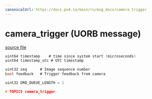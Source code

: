 ```yaml
---
canonicalUrl: https://docs.px4.io/main/ru/msg_docs/camera_trigger
---
```


# camera_trigger (UORB message)



[source file](https://github.com/PX4/PX4-Autopilot/blob/release/1.13/msg/camera_trigger.msg)

```c
uint64 timestamp    # time since system start (microseconds)
uint64 timestamp_utc # UTC timestamp

uint32 seq      # Image sequence number
bool feedback   # Trigger feedback from camera

uint32 ORB_QUEUE_LENGTH = 2

# TOPICS camera_trigger
```
